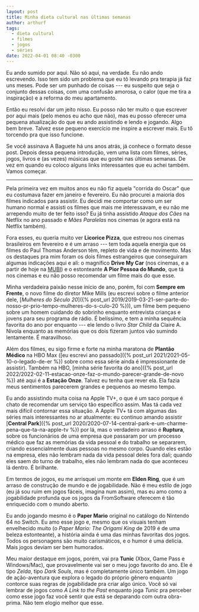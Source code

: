 ```yaml
---
layout: post
title: Minha dieta cultural nas últimas semanas
author: arthurf
tags:
  - dieta cultural
  - filmes
  - jogos
  - séries
date: 2022-04-01 08:40 -0300
---
```

Eu ando sumido por aqui. Não só aqui, na verdade. Eu não ando escrevendo. Isso tem sido um problema que eu tô levando pra terapia já faz uns meses. Pode ser um punhado de coisas --- eu suspeito que seja o conjunto dessas coisas, com uma confusão amorosa, o calor (que me tira a inspiração) e a reforma do meu apartamento.

Então eu resolvi dar um jeito nisso. Eu posso não ter muito o que escrever por aqui mais (pelo menos eu acho que não), mas eu posso oferecer uma pequena atualização do que eu ando assistindo e lendo e jogando. Algo bem breve. Talvez esse pequeno exercício me inspire a escrever mais. Eu tô torcendo pra que isso funcione.

Se você assinava A Baguete há uns anos atrás, já conhece o formato desse post. Depois dessa pequena introdução, vem uma lista com filmes, séries, jogos, livros e (as vezes) músicas que eu gostei nas últimas semanas. De vez em quando eu coloco alguns links interessantes que eu achei também. Vamos começar.

***

Pela primeira vez em muitos anos eu não fiz aquela "corrida do Oscar" que eu costumava fazer em janeiro e fevereiro. Eu não procurei a maioria dos filmes indicados para assistir. Eu decidi me comportar como um ser humano normal e assisti os filmes que mais me interessavam, e eu não me arrependo muito de ter feito isso? Eu já tinha assistido _Ataque dos Cães_ na Netflix no ano passado e _Mães Paralelas_ nos cinemas (e agora está na Netflix também).

Fora esses, eu queria muito ver **Licorice Pizza**, que estreou nos cinemas brasileiros em fevereiro e é um arraso --- tem toda aquela energia que os filmes do Paul Thomas Anderson têm, repleto de vida e de movimento. Mas os destaques pra mim foram os dois filmes estrangeiros que conseguiram algumas indicações aqui e ali: o magnífico **Drive My Car** (nos cinemas, e a partir de hoje na [MUBI](https://mubi.com/films/drive-my-car)) e o estonteante **A Pior Pessoa do Mundo**, que tá nos cinemas e eu não posso recomendar um filme mais do que esse.

Minha verdadeira paixão nesse início de ano, porém, foi com **Sempre em Frente**, o novo filme do diretor Mike Mills (eu escrevi sobre o filme anterior dele, [_Mulheres do Século 20_]({% post_url 2019/2019-03-21-ser-parte-do-nosso-pr-prio-tempo-mulheres-do-s-culo-20 %})), um filme bem pequeno sobre um homem cuidando do sobrinho enquanto entrevista crianças e jovens para seu programa de rádio. É belíssimo, e tem a minha sequência favorita do ano por enquanto --- ele lendo o livro _Star Child_ da Claire A. Nivola enquanto as memórias que os dois fizeram juntos vão sumindo lentamente. É maravilhoso.

Além dos filmes, eu sigo firme e forte na minha maratona de **Plantão Médico** na HBO Max ([eu escrevi ano passado]({% post_url 2021/2021-05-10-o-legado-de-er %}) sobre como essa série ainda é impressionante de assistir). Também na HBO, [minha série favorita do ano]({% post_url 2022/2022-02-11-estacao-onze-faz-o-mundo-parecer-grande-de-novo %}) até aqui é a **Estação Onze**. Talvez eu tenha que rever ela. Ela fazia meus sentimentos parecerem grandes e pequenos ao mesmo tempo.

Eu ando assistindo muita coisa na Apple TV+, o que é um saco porque é chato de recomendar um serviço tão específico assim. Mas tá cada vez mais difícil contornar essa situação. A Apple TV+ tá com algumas das séries mais interessantes no ar atualmente: eu continuo amando assistir [**Central Park**]({% post_url 2020/2020-07-14-central-park-e-um-charme-pena-que-ta-na-apple-tv %}) por lá, mas o verdadeiro arraso é **Ruptura**, sobre os funcionários de uma empresa que passaram por um processo médico que faz as memórias da vida pessoal e do trabalho se separarem, criando essencialmente duas pessoas no mesmo corpo. Quando eles estão na empresa, eles não lembram nada da vida pessoal deles fora dali; quando eles saem do turno de trabalho, eles não lembram nada do que aconteceu lá dentro. É brilhante.

Em termos de jogos, eu me arrisquei um monte em **Elden Ring**, que é um arraso de construção de mundo e de jogabilidade. Não é meu estilo de jogo (eu já sou ruim em jogos fáceis, imagina num assim), mas eu amo como a jogabilidade profunda que os jogos da FromSoftware oferecem é tão enriquecido com o mundo aberto.

Eu ando jogando mesmo é o **Paper Mario** original no catálogo do Nintendo 64 no Switch. Eu amo esse jogo e, mesmo que os visuais tenham envelhecido muito (o _Paper Mario: The Origami King_ de 2019 é de uma beleza estonteante), a história ainda é uma das minhas favoritas dos jogos. Todos os personagens são muito carismáticos, e o humor é uma delícia. Mais jogos deviam ser bem humorados.

Meu maior destaque em jogos, porém, vai pra **Tunic** (Xbox, Game Pass e Windows/Mac), que provavelmente vai ser o meu jogo favorito do ano. Ele é tipo _Zelda_, tipo _Dark Souls_, mas é completamente único também. Um jogo de ação-aventura que explora o legado do próprio gênero enquanto contorce suas regras de jogabilidade pra criar algo único. Você só vai lembrar de jogos como _A Link to the Past_ enquanto joga _Tunic_ pra perceber como esse jogo faz você sentir que está se deparando com outra obra-prima. Não tem elogio melhor que esse.
